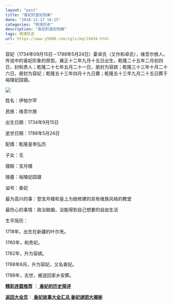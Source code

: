 ```yaml
---
layout: "post"
title: "香妃的皇妃档案"
date: "2018-12-17 16:15"
categories: "明清历史"
description: "香妃的皇妃档案"
tags: 明清历史
url: https://www.y5000.com/zgls/mq/19434.html
---
```






容妃（1734年09月15日－1788年5月24日）霍卓氏（又作和卓氏），维吾尔族人，传说中的香妃形象的原型。雍正十二年九月十五日出生，乾隆二十五年二月初四日，封和贵人；乾隆二十七年五月二十一日，册封为容嫔；乾隆三十三年十月二十六日，册封为容妃；乾隆五十三年四月十九日薨；乾隆五十三年九月二十五日葬于裕陵妃园寝。

![](https://img.y5000.com/uploads/allimg/170419/6-1F4191352413U.jpg)

姓名：伊帕尔罕

民族：维吾尔族

出生日期：1734年9月15日

逝世日期：1788年5月24日

配偶：乾隆皇帝弘历

子女：无

寝殿：宝月楼

陵墓：裕陵妃园寝

谥号：香妃

最为高兴的事：登宝月楼和皇上为她修建的具有维族风格的教堂

最伤心的事情：政治联姻，没能得到自己想要的自由生活

生平简历：

1718年，出生在新疆的叶尔羌。

1760年，和贵妃。

1762年，升为容嫔。

1768年6月，升为容妃，又名香妃。

1788年，去世，被送回家乡安葬。

**[精彩连载推荐](https://www.y5000.com/zgls/mq/19435.html)** ：[
**香妃的历史简评**](https://www.y5000.com/zgls/mq/19435.html)

[**返回大全页**](https://www.y5000.com/zgls/mq/19447.html)：[ **香妃故事大全汇总
香妃谜团大揭秘**](https://www.y5000.com/zgls/mq/19447.html)

